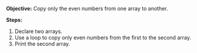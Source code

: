 **Objective:** Copy only the even numbers from one array to another.

**Steps:**

1. Declare two arrays.
2. Use a loop to copy only even numbers from the first to the second array.
3. Print the second array.